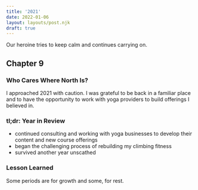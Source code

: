 ```yaml
---
title: '2021'
date: 2022-01-06
layout: layouts/post.njk
draft: true
---
```


<span class="small-caps">Our heroine tries to keep calm</span> and continues carrying on.

<!-- excerpt -->

<h2>Chapter 9</h2>
<h3>Who Cares Where North Is?</h3>

I approached 2021 with caution. I was grateful to be back in a familiar place and to have the opportunity to work with yoga providers to build offerings I believed in.

### tl;dr: Year in Review

* continued consulting and working with yoga businesses to develop their content and new course offerings
* began the challenging process of rebuilding my climbing fitness
* survived another year unscathed

### Lesson Learned
Some periods are for growth and some, for rest.